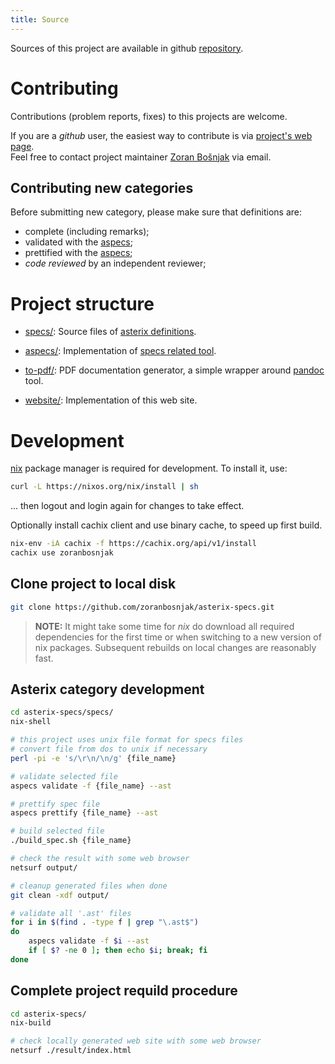 ```yaml
---
title: Source
---
```


Sources of this project are available in github
[repository](https://github.com/zoranbosnjak/asterix-specs).

# Contributing

Contributions (problem reports, fixes) to this projects are welcome.

If you are a *github* user, the easiest way to contribute is via
[project's web page](https://github.com/zoranbosnjak/asterix-specs).
\
Feel free to contact project maintainer
[Zoran Bošnjak](mailto:zoran.bosnjak@sloveniacontrol.si)
via email.

## Contributing new categories

Before submitting new category, please make sure that
definitions are:

- complete (including remarks);
- validated with the [aspecs](/aspecs.html);
- prettified with the [aspecs](/aspecs.html);
- *code reviewed* by an independent reviewer;

# Project structure

- [specs/](https://github.com/zoranbosnjak/asterix-specs/tree/master/specs):
  Source files of [asterix definitions](/specs.html).

- [aspecs/](https://github.com/zoranbosnjak/asterix-specs/tree/master/aspecs):
  Implementation of [specs related tool](/aspecs.html).

- [to-pdf/](https://github.com/zoranbosnjak/asterix-specs/tree/master/to-pdf):
  PDF documentation generator, a simple wrapper
  around [pandoc](https://pandoc.org/) tool.

- [website/](https://github.com/zoranbosnjak/asterix-specs/tree/master/website):
  Implementation of this web site.

# Development

[nix](https://nixos.org/) package manager is required for development.
To install it, use:

```bash
curl -L https://nixos.org/nix/install | sh
```

... then logout and login again for changes to take effect.

Optionally install cachix client and use binary cache,
to speed up first build.

```bash
nix-env -iA cachix -f https://cachix.org/api/v1/install
cachix use zoranbosnjak
```

## Clone project to local disk

```bash
git clone https://github.com/zoranbosnjak/asterix-specs.git
```

> **NOTE:** It might take some time for *nix* do download all required
dependencies for the first time or when switching to a new version of
nix packages.  Subsequent rebuilds on local changes are reasonably fast.

## Asterix category development

```bash
cd asterix-specs/specs/
nix-shell

# this project uses unix file format for specs files
# convert file from dos to unix if necessary
perl -pi -e 's/\r\n/\n/g' {file_name}

# validate selected file
aspecs validate -f {file_name} --ast

# prettify spec file
aspecs prettify {file_name} --ast

# build selected file
./build_spec.sh {file_name}

# check the result with some web browser
netsurf output/

# cleanup generated files when done
git clean -xdf output/

# validate all '.ast' files
for i in $(find . -type f | grep "\.ast$")
do
    aspecs validate -f $i --ast
    if [ $? -ne 0 ]; then echo $i; break; fi
done
```

## Complete project requild procedure

```bash
cd asterix-specs/
nix-build

# check locally generated web site with some web browser
netsurf ./result/index.html
```
